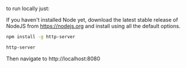 to run locally just:

If you haven't installed Node yet, download the latest stable release of NodeJS from https://nodejs.org and install using all the default options.

```sh
npm install -g http-server

http-server

```
Then navigate to http://localhost:8080

